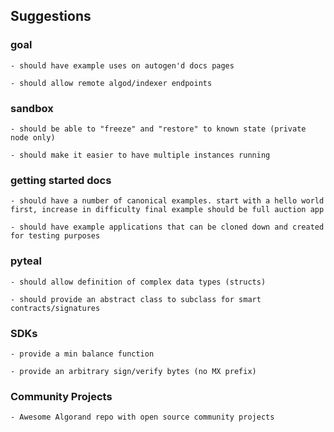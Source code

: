 Suggestions
-------------


### goal 

    - should have example uses on autogen'd docs pages 

    - should allow remote algod/indexer endpoints

### sandbox 

    - should be able to "freeze" and "restore" to known state (private node only)

    - should make it easier to have multiple instances running

### getting started docs

    - should have a number of canonical examples. start with a hello world first, increase in difficulty final example should be full auction app

    - should have example applications that can be cloned down and created for testing purposes

### pyteal

    - should allow definition of complex data types (structs)

    - should provide an abstract class to subclass for smart contracts/signatures

### SDKs

    - provide a min balance function

    - provide an arbitrary sign/verify bytes (no MX prefix)

### Community Projects
    
    - Awesome Algorand repo with open source community projects

